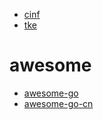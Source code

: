 * [cinf](https://github.com/mhausenblas/cinf)
* [tke](https://github.com/tkestack/tke)

# awesome
* [awesome-go](https://github.com/avelino/awesome-go)
* [awesome-go-cn](https://github.com/hackstoic/golang-open-source-projects)
